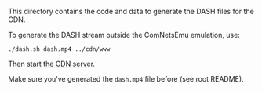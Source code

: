 This directory contains the code and data to generate the DASH files for the CDN.

To generate the DASH stream outside the ComNetsEmu emulation, use:

```shell
./dash.sh dash.mp4 ../cdn/www
```

Then start [the CDN server](../cdn).

Make sure you've generated the `dash.mp4` file before (see root README).
